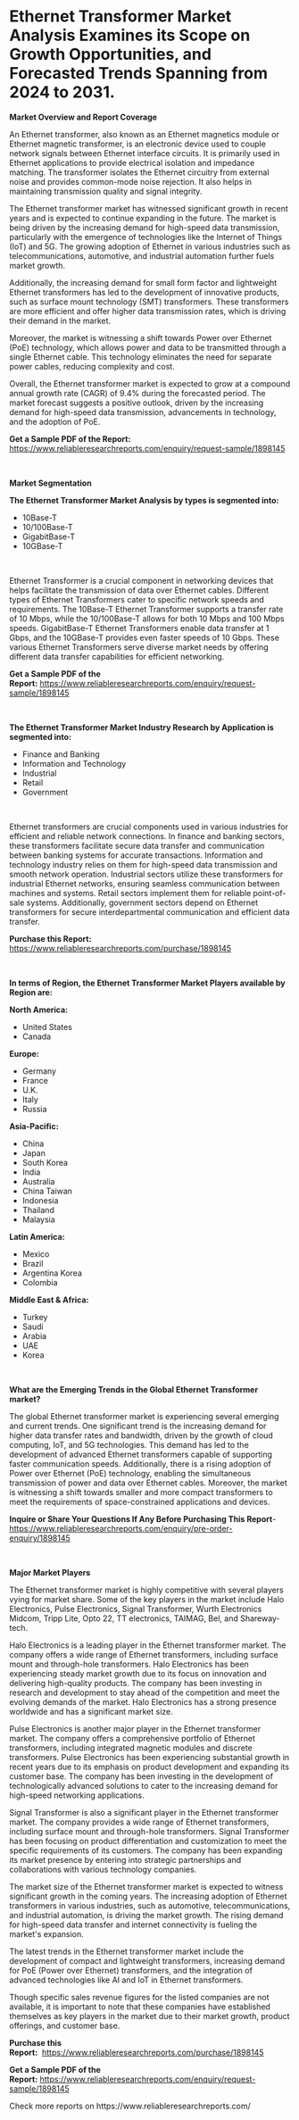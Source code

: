 <p><h1>Ethernet Transformer Market Analysis Examines its Scope on Growth Opportunities, and Forecasted Trends Spanning from 2024 to 2031.</h1></p><p><strong>Market Overview and Report Coverage</strong></p>
<p><p>An Ethernet transformer, also known as an Ethernet magnetics module or Ethernet magnetic transformer, is an electronic device used to couple network signals between Ethernet interface circuits. It is primarily used in Ethernet applications to provide electrical isolation and impedance matching. The transformer isolates the Ethernet circuitry from external noise and provides common-mode noise rejection. It also helps in maintaining transmission quality and signal integrity.</p><p>The Ethernet transformer market has witnessed significant growth in recent years and is expected to continue expanding in the future. The market is being driven by the increasing demand for high-speed data transmission, particularly with the emergence of technologies like the Internet of Things (IoT) and 5G. The growing adoption of Ethernet in various industries such as telecommunications, automotive, and industrial automation further fuels market growth.</p><p>Additionally, the increasing demand for small form factor and lightweight Ethernet transformers has led to the development of innovative products, such as surface mount technology (SMT) transformers. These transformers are more efficient and offer higher data transmission rates, which is driving their demand in the market.</p><p>Moreover, the market is witnessing a shift towards Power over Ethernet (PoE) technology, which allows power and data to be transmitted through a single Ethernet cable. This technology eliminates the need for separate power cables, reducing complexity and cost.</p><p>Overall, the Ethernet transformer market is expected to grow at a compound annual growth rate (CAGR) of 9.4% during the forecasted period. The market forecast suggests a positive outlook, driven by the increasing demand for high-speed data transmission, advancements in technology, and the adoption of PoE.</p></p>
<p><strong>Get a Sample PDF of the Report:</strong> <a href="https://www.reliableresearchreports.com/enquiry/request-sample/1898145">https://www.reliableresearchreports.com/enquiry/request-sample/1898145</a></p>
<p>&nbsp;</p>
<p><strong>Market Segmentation</strong></p>
<p><strong>The Ethernet Transformer Market Analysis by types is segmented into:</strong></p>
<p><ul><li>10Base-T</li><li>10/100Base-T</li><li>GigabitBase-T</li><li>10GBase-T</li></ul></p>
<p>&nbsp;</p>
<p><p>Ethernet Transformer is a crucial component in networking devices that helps facilitate the transmission of data over Ethernet cables. Different types of Ethernet Transformers cater to specific network speeds and requirements. The 10Base-T Ethernet Transformer supports a transfer rate of 10 Mbps, while the 10/100Base-T allows for both 10 Mbps and 100 Mbps speeds. GigabitBase-T Ethernet Transformers enable data transfer at 1 Gbps, and the 10GBase-T provides even faster speeds of 10 Gbps. These various Ethernet Transformers serve diverse market needs by offering different data transfer capabilities for efficient networking.</p></p>
<p><strong>Get a Sample PDF of the Report:</strong>&nbsp;<a href="https://www.reliableresearchreports.com/enquiry/request-sample/1898145">https://www.reliableresearchreports.com/enquiry/request-sample/1898145</a></p>
<p>&nbsp;</p>
<p><strong>The Ethernet Transformer Market Industry Research by Application is segmented into:</strong></p>
<p><ul><li>Finance and Banking</li><li>Information and Technology</li><li>Industrial</li><li>Retail</li><li>Government</li></ul></p>
<p>&nbsp;</p>
<p><p>Ethernet transformers are crucial components used in various industries for efficient and reliable network connections. In finance and banking sectors, these transformers facilitate secure data transfer and communication between banking systems for accurate transactions. Information and technology industry relies on them for high-speed data transmission and smooth network operation. Industrial sectors utilize these transformers for industrial Ethernet networks, ensuring seamless communication between machines and systems. Retail sectors implement them for reliable point-of-sale systems. Additionally, government sectors depend on Ethernet transformers for secure interdepartmental communication and efficient data transfer.</p></p>
<p><strong>Purchase this Report:</strong>&nbsp; <a href="https://www.reliableresearchreports.com/purchase/1898145">https://www.reliableresearchreports.com/purchase/1898145</a></p>
<p>&nbsp;</p>
<p><strong>In terms of Region, the Ethernet Transformer Market Players available by Region are:</strong></p>
<p>
    <p> <strong> North America: </strong>
        <ul>
            <li>United States</li>
            <li>Canada</li>
        </ul>
        </p> 
    <p> <strong> Europe: </strong>
        <ul>
            <li>Germany</li>
            <li>France</li>
            <li>U.K.</li>
            <li>Italy</li>
            <li>Russia</li>
        </ul>
        </p> 
    <p> <strong> Asia-Pacific: </strong>
        <ul>
            <li>China</li>
            <li>Japan</li>
            <li>South Korea</li>
            <li>India</li>
            <li>Australia</li>
            <li>China Taiwan</li>
            <li>Indonesia</li>
            <li>Thailand</li>
            <li>Malaysia</li>
        </ul>
        </p> 
    <p> <strong> Latin America: </strong>
        <ul>
            <li>Mexico</li>
            <li>Brazil</li>
            <li>Argentina Korea</li>
            <li>Colombia</li>
        </ul>
        </p> 
    <p> <strong> Middle East & Africa: </strong>
        <ul>
            <li>Turkey</li>
            <li>Saudi</li>
            <li>Arabia</li>
            <li>UAE</li>
            <li>Korea</li>
        </ul>
    </p>
    </p>
<p>&nbsp;</p>
<p><strong>What are the Emerging Trends in the Global Ethernet Transformer market?</strong></p>
<p><p>The global Ethernet transformer market is experiencing several emerging and current trends. One significant trend is the increasing demand for higher data transfer rates and bandwidth, driven by the growth of cloud computing, IoT, and 5G technologies. This demand has led to the development of advanced Ethernet transformers capable of supporting faster communication speeds. Additionally, there is a rising adoption of Power over Ethernet (PoE) technology, enabling the simultaneous transmission of power and data over Ethernet cables. Moreover, the market is witnessing a shift towards smaller and more compact transformers to meet the requirements of space-constrained applications and devices.</p></p>
<p><strong>Inquire or Share Your Questions If Any Before Purchasing This Report</strong>- <a href="https://www.reliableresearchreports.com/enquiry/pre-order-enquiry/1898145">https://www.reliableresearchreports.com/enquiry/pre-order-enquiry/1898145</a></p>
<p>&nbsp;</p>
<p><strong>Major Market Players</strong></p>
<p><p>The Ethernet transformer market is highly competitive with several players vying for market share. Some of the key players in the market include Halo Electronics, Pulse Electronics, Signal Transformer, Wurth Electronics Midcom, Tripp Lite, Opto 22, TT electronics, TAIMAG, Bel, and Shareway-tech.</p><p>Halo Electronics is a leading player in the Ethernet transformer market. The company offers a wide range of Ethernet transformers, including surface mount and through-hole transformers. Halo Electronics has been experiencing steady market growth due to its focus on innovation and delivering high-quality products. The company has been investing in research and development to stay ahead of the competition and meet the evolving demands of the market. Halo Electronics has a strong presence worldwide and has a significant market size.</p><p>Pulse Electronics is another major player in the Ethernet transformer market. The company offers a comprehensive portfolio of Ethernet transformers, including integrated magnetic modules and discrete transformers. Pulse Electronics has been experiencing substantial growth in recent years due to its emphasis on product development and expanding its customer base. The company has been investing in the development of technologically advanced solutions to cater to the increasing demand for high-speed networking applications.</p><p>Signal Transformer is also a significant player in the Ethernet transformer market. The company provides a wide range of Ethernet transformers, including surface mount and through-hole transformers. Signal Transformer has been focusing on product differentiation and customization to meet the specific requirements of its customers. The company has been expanding its market presence by entering into strategic partnerships and collaborations with various technology companies.</p><p>The market size of the Ethernet transformer market is expected to witness significant growth in the coming years. The increasing adoption of Ethernet transformers in various industries, such as automotive, telecommunications, and industrial automation, is driving the market growth. The rising demand for high-speed data transfer and internet connectivity is fueling the market's expansion.</p><p>The latest trends in the Ethernet transformer market include the development of compact and lightweight transformers, increasing demand for PoE (Power over Ethernet) transformers, and the integration of advanced technologies like AI and IoT in Ethernet transformers.</p><p>Though specific sales revenue figures for the listed companies are not available, it is important to note that these companies have established themselves as key players in the market due to their market growth, product offerings, and customer base.</p></p>
<p><strong>Purchase this Report:</strong>&nbsp;&nbsp;<a href="https://www.reliableresearchreports.com/purchase/1898145">https://www.reliableresearchreports.com/purchase/1898145</a></p>
<p></p>
<p><strong>Get a Sample PDF of the Report:</strong>&nbsp;<a href="https://www.reliableresearchreports.com/enquiry/request-sample/1898145">https://www.reliableresearchreports.com/enquiry/request-sample/1898145</a></p>
<p>Check more reports on https://www.reliableresearchreports.com/</p>